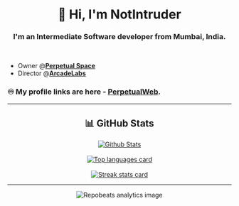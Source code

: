 <h1 align="center">👋 Hi, I'm NotIntruder</h1>
<h3 align="center">I'm an Intermediate Software developer from Mumbai, India.</h3><br>

- Owner @**[Perpetual Space](https://github.com/perpetualspace)**<br>
- Director @**[ArcadeLabs](https://github.com/arcadelabs)**<br>

### ♾️ My profile links are here - [PerpetualWeb](http://perpetualspace.me/).

*************

<h2 align="center"> 📊 GitHub Stats </h2>

<div align="center">
<a href="https://github.com/NotIntruder" alt="Go to GitHub profile">
    <img src="https://github-readme-stats.vercel.app/api?username=NotIntruder&show_icons=true&theme=tokyonight" alt="Github Stats"/>
    <br>
    <br>
    <img src="https://github-readme-stats.vercel.app/api/top-langs/?username=NotIntruder&theme=tokyonight&layout=donut"
        alt="Top languages card" /> 
    <br>
    <br>
    <img src="https://github-readme-streak-stats.herokuapp.com?user=NotIntruder&theme=dark" alt="Streak stats card" />
</a>
</div>

*************
<div align="center">
<img src="https://repobeats.axiom.co/api/embed/fe196358bd75349ed47ba5c9532b6ffffa586095.svg" alt="Repobeats analytics image">
</div>
